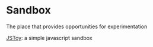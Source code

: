 # Sandbox

The place that provides opportunities for experimentation

[JSToy](https://paulziebert672.github.io/Sandbox/jstoy/): a simple javascript sandbox
